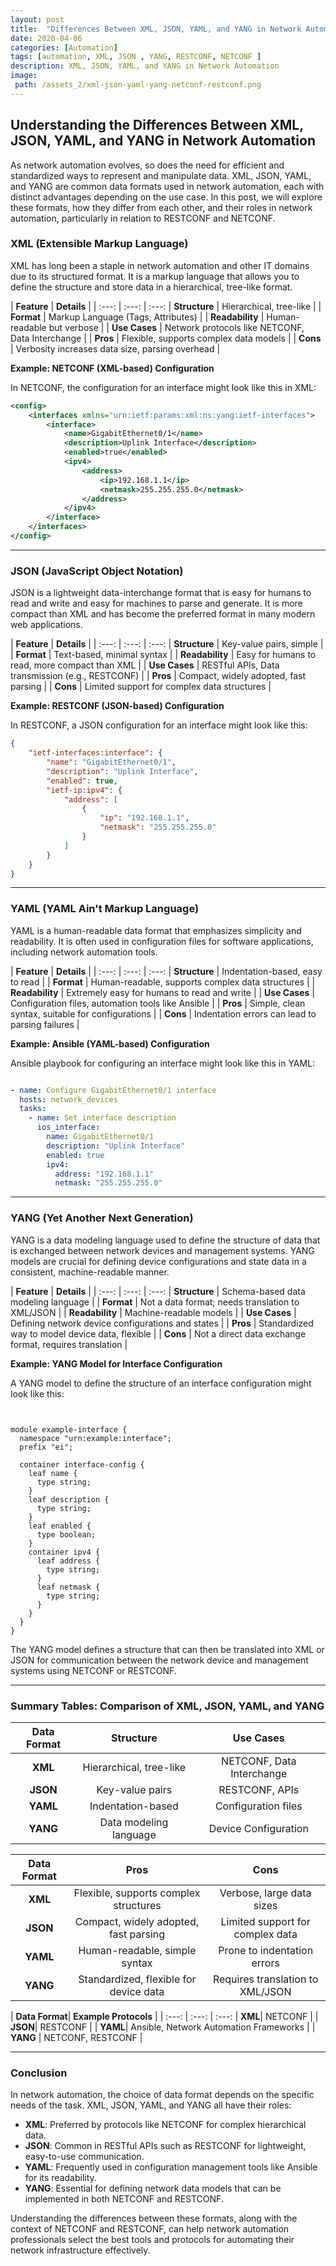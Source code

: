 ```yaml
---
layout: post
title:  "Differences Between XML, JSON, YAML, and YANG in Network Automation"
date: 2020-04-06
categories: [Automation]
tags: [automation, XML, JSON , YANG, RESTCONF, NETCONF ]
description: XML, JSON, YAML, and YANG in Network Automation
image:
 path: /assets_2/xml-json-yaml-yang-netconf-restconf.png
---
```


## Understanding the Differences Between XML, JSON, YAML, and YANG in Network Automation


As network automation evolves, so does the need for efficient and standardized ways to represent and manipulate data. XML, JSON, YAML, and YANG are common data formats used in network automation, each with distinct advantages depending on the use case. In this post, we will explore these formats, how they differ from each other, and their roles in network automation, particularly in relation to RESTCONF and NETCONF.

### **XML (Extensible Markup Language)**

XML has long been a staple in network automation and other IT domains due to its structured format. It is a markup language that allows you to define the structure and store data in a hierarchical, tree-like format.

| **Feature** | **Details** |
| :---: | :---: | :---: 
| **Structure** | Hierarchical, tree-like |
| **Format** | Markup Language (Tags, Attributes) |
| **Readability** | Human-readable but verbose |
| **Use Cases** | Network protocols like NETCONF, Data Interchange |
| **Pros** | Flexible, supports complex data models |
| **Cons** | Verbosity increases data size, parsing overhead |

**Example: NETCONF (XML-based) Configuration**

In NETCONF, the configuration for an interface might look like this in XML:


```xml
<config>
    <interfaces xmlns="urn:ietf:params:xml:ns:yang:ietf-interfaces">
        <interface>
            <name>GigabitEthernet0/1</name>
            <description>Uplink Interface</description>
            <enabled>true</enabled>
            <ipv4>
                <address>
                    <ip>192.168.1.1</ip>
                    <netmask>255.255.255.0</netmask>
                </address>
            </ipv4>
        </interface>
    </interfaces>
</config>
```

* * * * *

### **JSON (JavaScript Object Notation)**

JSON is a lightweight data-interchange format that is easy for humans to read and write and easy for machines to parse and generate. It is more compact than XML and has become the preferred format in many modern web applications.

| **Feature** | **Details** |
| :---: | :---: | :---: 
| **Structure** | Key-value pairs, simple |
| **Format** | Text-based, minimal syntax |
| **Readability** | Easy for humans to read, more compact than XML |
| **Use Cases** | RESTful APIs, Data transmission (e.g., RESTCONF) |
| **Pros** | Compact, widely adopted, fast parsing |
| **Cons** | Limited support for complex data structures |

**Example: RESTCONF (JSON-based) Configuration**

In RESTCONF, a JSON configuration for an interface might look like this:

```json
{
    "ietf-interfaces:interface": {
        "name": "GigabitEthernet0/1",
        "description": "Uplink Interface",
        "enabled": true,
        "ietf-ip:ipv4": {
            "address": [
                {
                    "ip": "192.168.1.1",
                    "netmask": "255.255.255.0"
                }
            ]
        }
    }
}
```
* * * * *

### **YAML (YAML Ain't Markup Language)**

YAML is a human-readable data format that emphasizes simplicity and readability. It is often used in configuration files for software applications, including network automation tools.

| **Feature** | **Details** |
| :---: | :---: | :---: 
| **Structure** | Indentation-based, easy to read |
| **Format** | Human-readable, supports complex data structures |
| **Readability** | Extremely easy for humans to read and write |
| **Use Cases** | Configuration files, automation tools like Ansible |
| **Pros** | Simple, clean syntax, suitable for configurations |
| **Cons** | Indentation errors can lead to parsing failures |

**Example: Ansible (YAML-based) Configuration**

Ansible playbook for configuring an interface might look like this in YAML:

```yml

- name: Configure GigabitEthernet0/1 interface
  hosts: network_devices
  tasks:
    - name: Set interface description
      ios_interface:
        name: GigabitEthernet0/1
        description: "Uplink Interface"
        enabled: true
        ipv4:
          address: "192.168.1.1"
          netmask: "255.255.255.0"
```
* * * * *

### **YANG (Yet Another Next Generation)**

YANG is a data modeling language used to define the structure of data that is exchanged between network devices and management systems. YANG models are crucial for defining device configurations and state data in a consistent, machine-readable manner.

| **Feature** | **Details** |
| :---: | :---: | :---: 
| **Structure** | Schema-based data modeling language |
| **Format** | Not a data format; needs translation to XML/JSON |
| **Readability** | Machine-readable models |
| **Use Cases** | Defining network device configurations and states |
| **Pros** | Standardized way to model device data, flexible |
| **Cons** | Not a direct data exchange format, requires translation |

**Example: YANG Model for Interface Configuration**

A YANG model to define the structure of an interface configuration might look like this:

```yang


module example-interface {
  namespace "urn:example:interface";
  prefix "ei";

  container interface-config {
    leaf name {
      type string;
    }
    leaf description {
      type string;
    }
    leaf enabled {
      type boolean;
    }
    container ipv4 {
      leaf address {
        type string;
      }
      leaf netmask {
        type string;
      }
    }
  }
}
```


The YANG model defines a structure that can then be translated into XML or JSON for communication between the network device and management systems using NETCONF or RESTCONF.

* * * * *

### **Summary Tables: Comparison of XML, JSON, YAML, and YANG**

| **Data Format** | **Structure** | **Use Cases** |
| :---: | :---: | :---: 
| **XML** |   Hierarchical, tree-like | NETCONF, Data Interchange 
| **JSON** | Key-value pairs | RESTCONF, APIs 
| **YAML** | Indentation-based | Configuration files 
| **YANG** | Data modeling language | Device Configuration 

| **Data Format**| **Pros** | **Cons**
| :---: | :---: | :---: 
| **XML** | Flexible, supports complex structures | Verbose, large data sizes
| **JSON** | Compact, widely adopted, fast parsing | Limited support for complex data
| **YAML**| Human-readable, simple syntax | Prone to indentation errors
| **YANG** | Standardized, flexible for device data | Requires translation to XML/JSON

| **Data Format**| **Example Protocols** |
| :---: | :---: | :---: 
| **XML**|  NETCONF |
| **JSON**| RESTCONF |
| **YAML**| Ansible, Network Automation Frameworks |
| **YANG**  | NETCONF, RESTCONF |

* * * * *

### Conclusion

In network automation, the choice of data format depends on the specific needs of the task. XML, JSON, YAML, and YANG all have their roles:

-   **XML**: Preferred by protocols like NETCONF for complex hierarchical data.
-   **JSON**: Common in RESTful APIs such as RESTCONF for lightweight, easy-to-use communication.
-   **YAML**: Frequently used in configuration management tools like Ansible for its readability.
-   **YANG**: Essential for defining network data models that can be implemented in both NETCONF and RESTCONF.

Understanding the differences between these formats, along with the context of NETCONF and RESTCONF, can help network automation professionals select the best tools and protocols for automating their network infrastructure effectively.